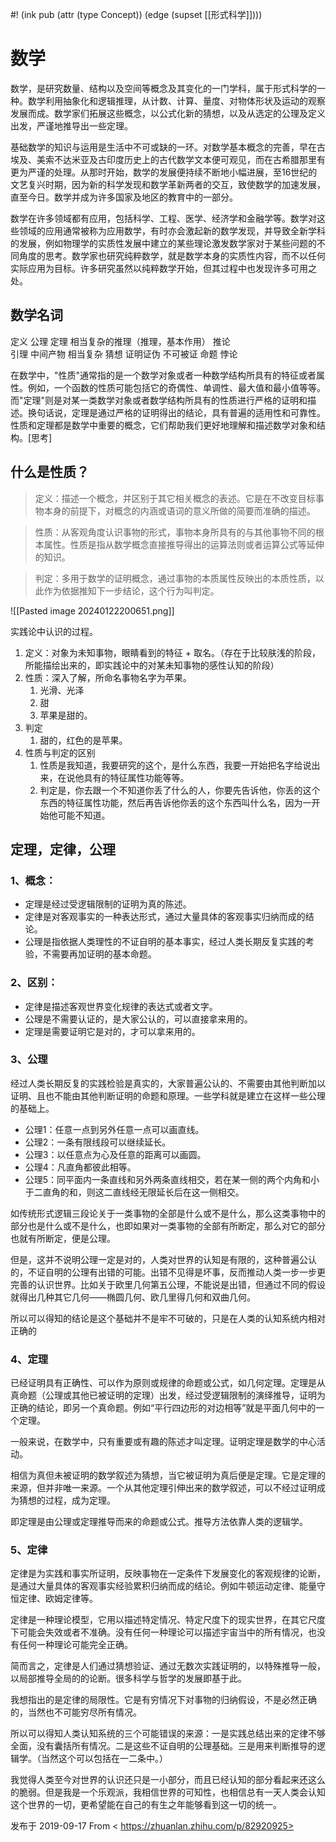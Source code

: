 #! (ink pub (attr (type Concept)) (edge (supset [[形式科学]])))

# 数学

数学，是研究数量、结构以及空间等概念及其变化的一门学科，属于形式科学的一种。数学利用抽象化和逻辑推理，从计数、计算、量度、对物体形状及运动的观察发展而成。数学家们拓展这些概念，以公式化新的猜想，以及从选定的公理及定义出发，严谨地推导出一些定理。

基础数学的知识与运用是生活中不可或缺的一环。对数学基本概念的完善，早在古埃及、美索不达米亚及古印度历史上的古代数学文本便可观见，而在古希腊那里有更为严谨的处理。从那时开始，数学的发展便持续不断地小幅进展，至16世纪的文艺复兴时期，因为新的科学发现和数学革新两者的交互，致使数学的加速发展，直至今日。数学并成为许多国家及地区的教育中的一部分。

数学在许多领域都有应用，包括科学、工程、医学、经济学和金融学等。数学对这些领域的应用通常被称为应用数学，有时亦会激起新的数学发现，并导致全新学科的发展，例如物理学的实质性发展中建立的某些理论激发数学家对于某些问题的不同角度的思考。数学家也研究纯粹数学，就是数学本身的实质性内容，而不以任何实际应用为目标。许多研究虽然以纯粹数学开始，但其过程中也发现许多可用之处。

## 数学名词

定义
公理
定理  相当复杂的推理（推理，基本作用）
推论  
引理  中间产物 相当复杂
猜想  证明证伪 不可被证
命题 
悖论  


在数学中，"性质"通常指的是一个数学对象或者一种数学结构所具有的特征或者属性。例如，一个函数的性质可能包括它的奇偶性、单调性、最大值和最小值等等。而"定理"则是对某一类数学对象或者数学结构所具有的性质进行严格的证明和描述。换句话说，定理是通过严格的证明得出的结论，具有普遍的适用性和可靠性。性质和定理都是数学中重要的概念，它们帮助我们更好地理解和描述数学对象和结构。[思考]


## 什么是性质？

> 定义：描述一个概念，并区别于其它相关概念的表述。它是在不改变目标事物本身的前提下，对概念的内涵或语词的意义所做的简要而准确的描述。

> 性质：从客观角度认识事物的形式，事物本身所具有的与其他事物不同的根本属性。性质是指从数学概念直接推导得出的运算法则或者运算公式等延伸的知识。

> 判定：多用于数学的证明概念，通过事物的本质属性反映出的本质性质，以此作为依据推知下一步结论，这个行为叫判定。

![[Pasted image 20240122200651.png]]

实践论中认识的过程。

1. 定义：对象为未知事物，眼睛看到的特征 + 取名。（存在于比较肤浅的阶段，所能描绘出来的，即实践论中的对某未知事物的感性认知的阶段）
2. 性质：深入了解，所命名事物名字为苹果。
	1. 光滑、光泽
	2. 甜
	3. 苹果是甜的。
3. 判定
	1. 甜的，红色的是苹果。
4. 性质与判定的区别
	1. 性质是我知道，我要研究的这个，是什么东西，我要一开始把名字给说出来，在说他具有的特征属性功能等等。
	2. 判定是，你去跟一个不知道你丢了什么的人，你要先告诉他，你丢的这个东西的特征属性功能，然后再告诉他你丢的这个东西叫什么名，因为一开始他可能不知道。


## 定理，定律，公理

### 1、概念：
- 定理是经过受逻辑限制的证明为真的陈述。
- 定律是对客观事实的一种表达形式，通过大量具体的客观事实归纳而成的结论。
- 公理是指依据人类理性的不证自明的基本事实，经过人类长期反复实践的考验，不需要再加证明的基本命题。
### 2、区别：
- 定律是描述客观世界变化规律的表达式或者文字。
- 公理是不需要认证的，是大家公认的，可以直接拿来用的。
- 定理是需要证明它是对的，才可以拿来用的。

### 3、公理
经过人类长期反复的实践检验是真实的，大家普遍公认的、不需要由其他判断加以证明、且也不能由其他判断证明的命题和原理。一些学科就是建立在这样一些公理的基础上。

- 公理1：任意一点到另外任意一点可以画直线。
- 公理2：一条有限线段可以继续延长。
- 公理3：以任意点为心及任意的距离可以画圆。
- 公理4：凡直角都彼此相等。
- 公理5：同平面内一条直线和另外两条直线相交，若在某一侧的两个内角和小于二直角的和，则这二直线经无限延长后在这一侧相交。

如传统形式逻辑三段论关于一类事物的全部是什么或不是什么，那么这类事物中的部分也是什么或不是什么，也即如果对一类事物的全部有所断定，那么对它的部分也就有所断定，便是公理。

但是，这并不说明公理一定是对的，人类对世界的认知是有限的，这种普遍公认的，不证自明的公理有出错的可能。出错不见得是坏事，反而推动人类一步一步更完善的认识世界。比如关于欧里几何第五公理，不能说是出错，但通过不同的假设就得出几种其它几何——椭圆几何、欧几里得几何和双曲几何。

所以可以得知的结论是这个基础并不是牢不可破的，只是在人类的认知系统内相对正确的

### 4、定理
已经证明具有正确性、可以作为原则或规律的命题或公式，如几何定理。定理是从真命题（公理或其他已被证明的定理）出发，经过受逻辑限制的演绎推导，证明为正确的结论，即另一个真命题。例如“平行四边形的对边相等”就是平面几何中的一个定理。

一般来说，在数学中，只有重要或有趣的陈述才叫定理。证明定理是数学的中心活动。

相信为真但未被证明的数学叙述为猜想，当它被证明为真后便是定理。它是定理的来源，但并非唯一来源。一个从其他定理引伸出来的数学叙述，可以不经过证明成为猜想的过程，成为定理。

即定理是由公理或定理推导而来的命题或公式。推导方法依靠人类的逻辑学。

### 5、定律
定律是为实践和事实所证明，反映事物在一定条件下发展变化的客观规律的论断，是通过大量具体的客观事实经验累积归纳而成的结论。例如牛顿运动定律、能量守恒定律、欧姆定律等。

定律是一种理论模型，它用以描述特定情况、特定尺度下的现实世界，在其它尺度下可能会失效或者不准确。没有任何一种理论可以描述宇宙当中的所有情况，也没有任何一种理论可能完全正确。

简而言之，定律是人们通过猜想验证、通过无数次实践证明的，以特殊推导一般，以局部推导全局的的论断。很多科学与哲学的发展即基于此。

我想指出的是定律的局限性。它是有穷情况下对事物的归纳假设，不是必然正确的，当然也不可能穷尽所有情况。

所以可以得知人类认知系统的三个可能错误的来源：一是实践总结出来的定律不够全面，没有囊括所有情况。二是这些不证自明的公理基础。三是用来判断推导的逻辑学。（当然这个可以包括在一二条中。）

我觉得人类至今对世界的认识还只是一小部分，而且已经认知的部分看起来还这么的脆弱。但是我是一个乐观派，我相信世界的可知性，也相信总有一天人类会认知这个世界的一切，更希望能在自己的有生之年能够看到这一切的统一。

发布于 2019-09-17
From < https://zhuanlan.zhihu.com/p/82920925> 
